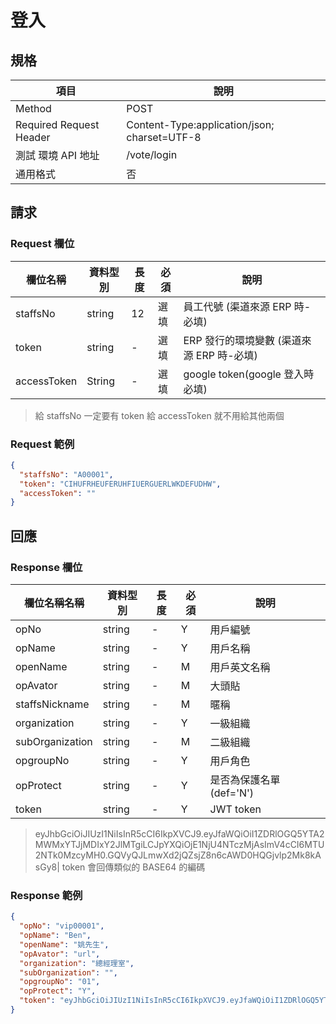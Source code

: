 # 登入

## 規格

| 項目                    | 說明                                         |
| ----------------------- | -------------------------------------------- |
| Method                  | POST                                         |
| Required Request Header | Content-Type:application/json; charset=UTF-8 |
| 測試 環境 API 地址      | /vote/login                                  |
| 通用格式                | 否                                           |

## 請求

### Request 欄位

| 欄位名稱    | 資料型別 | 長度 | 必須 | 說明                                      |
| ----------- | -------- | ---- | ---- | ----------------------------------------- |
| staffsNo    | string   | 12   | 選填 | 員工代號 (渠道來源 ERP 時-必填)           |
| token       | string   | -    | 選填 | ERP 發行的環境變數 (渠道來源 ERP 時-必填) |
| accessToken | String   | -    | 選填 | google token(google 登入時必填)           |

> 給 staffsNo 一定要有 token
> 給 accessToken 就不用給其他兩個

### Request 範例

```json
{
  "staffsNo": "A00001",
  "token": "CIHUFRHEUFERUHFIUERGUERLWKDEFUDHW",
  "accessToken": ""
}
```

## 回應

### Response 欄位

| 欄位名稱名稱    | 資料型別 | 長度 | 必須 | 說明                     |
| --------------- | -------- | ---- | ---- | ------------------------ |
| opNo            | string   | -    | Y    | 用戶編號                 |
| opName          | string   | -    | Y    | 用戶名稱                 |
| openName        | string   | -    | M    | 用戶英文名稱             |
| opAvator        | string   | -    | M    | 大頭貼                   |
| staffsNickname  | string   | -    | M    | 暱稱                     |
| organization    | string   | -    | Y    | 一級組織                 |
| subOrganization | string   | -    | M    | 二級組織                 |
| opgroupNo       | string   | -    | Y    | 用戶角色                 |
| opProtect       | string   | -    | Y    | 是否為保護名單 (def='N') |
| token           | string   | -    | Y    | JWT token                |

> eyJhbGciOiJIUzI1NiIsInR5cCI6IkpXVCJ9.eyJfaWQiOiI1ZDRlOGQ5YTA2MWMxYTJjMDIxY2JlMTgiLCJpYXQiOjE1NjU4NTczMjAsImV4cCI6MTU2NTk0MzcyMH0.GQVyQJLmwXd2jQZsjZ8n6cAWD0HQGjvlp2Mk8kAsGy8|
> token 會回傳類似的 BASE64 的編碼

### Response 範例

```json
{
  "opNo": "vip00001",
  "opName": "Ben",
  "openName": "姚先生",
  "opAvator": "url",
  "organization": "總經理室",
  "subOrganization": "",
  "opgroupNo": "01",
  "opProtect": "Y",
  "token": "eyJhbGciOiJIUzI1NiIsInR5cCI6IkpXVCJ9.eyJfaWQiOiI1ZDRlOGQ5YTA2MWMxYTJjMDIxY2JlMTgiLCJpYXQiOjE1NjU4NTczMjAsImV4cCI6MTU2NTk0MzcyMH0.GQVyQJLmwXd2jQZsjZ8n6cAWD0HQGjvlp2Mk8kAsGy8|"
}
```
